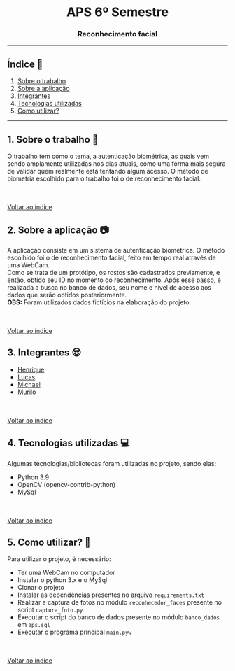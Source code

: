 <h1 align='center'>APS 6º Semestre</h1>
<h3 align='center'>Reconhecimento facial</h3>

***

## <a name='indice'>Índice :bookmark:</a>
   1. [Sobre o trabalho](#sobre-trabalho)
   2. [Sobre a aplicação](#sobre-aplicacao)
   3. [Integrantes](#integrantes)
   4. [Tecnologias utilizadas](#tecnologias-utilizadas)
   5. [Como utilizar?](#como-utilizar)

***

## <a name='sobre-trabalho'>1. Sobre o trabalho 🎯</a>
   O trabalho tem como o tema, a autenticação biométrica, as quais vem sendo
   amplamente utilizadas nos dias atuais, como uma forma mais segura de validar
   quem realmente está tentando algum acesso.
   O método de biometria escolhido para o trabalho foi o de reconhecimento facial.

  <br/><br/>[Voltar ao índice](#indice)
  
## <a name='sobre-aplicacao'>2. Sobre a aplicação 📷</a>
   A aplicação consiste em um sistema de autenticação biométrica. O método escolhido
   foi o de reconhecimento facial, feito em tempo real através de uma WebCam.
   <br/>
   Como se trata de um protótipo, os rostos são cadastrados previamente, e então,
   obtido seu ID no momento do reconhecimento. Após esse passo, é realizada a busca
   no banco de dados, seu nome e nível de acesso aos dados que serão obtidos posteriormente.
   <br/>
   **OBS:** Foram utilizados dados fictícios na elaboração do projeto.

  <br/><br/>[Voltar ao índice](#indice)
  
## <a name='integrantes'>3. Integrantes 😎</a>
  
  - [Henrique](https://github.com/henrique0301)
  - [Lucas](https://github.com/LucasXS)
  - [Michael](https://github.com/MichaelToningerPolidoro)
  - [Murilo](https://github.com/murilex22)

  <br/><br/>[Voltar ao índice](#indice)
  
## <a name='tecnologias-utilizadas'>4. Tecnologias utilizadas 💻</a>
   Algumas tecnologias/bibliotecas foram utilizadas no projeto, sendo elas:
   
   - Python 3.9
   - OpenCV (opencv-contrib-python)
   - MySql

  <br/><br/>[Voltar ao índice](#indice)
  
## <a name='como-utilizar'>5. Como utilizar? 🤔</a>
   Para utilizar o projeto, é necessário:
   - Ter uma WebCam no computador
   - Instalar o python 3.x e o MySql
   - Clonar o projeto
   - Instalar as dependências presentes no arquivo `requirements.txt`
   - Realizar a captura de fotos no módulo `reconhecedor_faces` presente no script `captura_foto.py`
   - Executar o script do banco de dados presente no módulo `banco_dados` em `aps.sql`
   - Executar o programa principal `main.pyw`

  <br/><br/>[Voltar ao índice](#indice)
